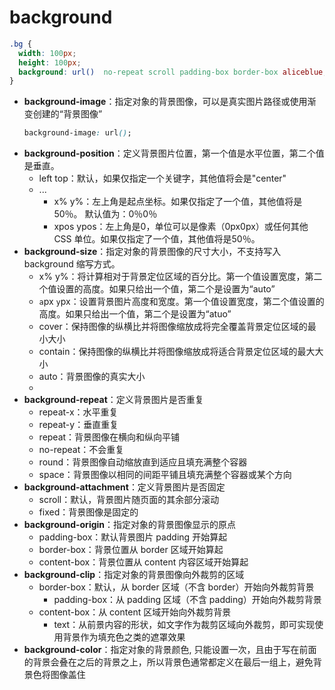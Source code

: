 # background
```css
.bg {
  width: 100px;
  height: 100px;
  background: url()  no-repeat scroll padding-box border-box aliceblue;
}
```
+ **background-image**：指定对象的背景图像，可以是真实图片路径或使用渐变创建的“背景图像” 
  ```css
  background-image: url();
  ```
+ **background-position**：定义背景图片位置，第一个值是水平位置，第二个值是垂直。
  - left top：默认，如果仅指定一个关键字，其他值将会是"center"
  - ...
	- x% y%：左上角是起点坐标。如果仅指定了一个值，其他值将是50％。 默认值为：0％0％
	- xpos ypos：左上角是0，单位可以是像素（0px0px）或任何其他 CSS 单位。如果仅指定了一个值，其他值将是50％。
+ **background-size**：指定对象的背景图像的尺寸大小，不支持写入background 缩写方式。
  - x% y%：将计算相对于背景定位区域的百分比。第一个值设置宽度，第二个值设置的高度。如果只给出一个值，第二个是设置为“auto”
  - `a`px `y`px：设置背景图片高度和宽度。第一个值设置宽度，第二个值设置的高度。如果只给出一个值，第二个是设置为“atuo”
  - cover：保持图像的纵横比并将图像缩放成将完全覆盖背景定位区域的最小大小
  - contain：保持图像的纵横比并将图像缩放成将适合背景定位区域的最大大小
  - auto：背景图像的真实大小
  - 
+ **background-repeat**：定义背景图片是否重复
	- repeat-x：水平重复
	- repeat-y：垂直重复
	- repeat：背景图像在横向和纵向平铺
	- no-repeat：不会重复
	- round：背景图像自动缩放直到适应且填充满整个容器
	- space：背景图像以相同的间距平铺且填充满整个容器或某个方向
+ **background-attachment**：定义背景图片是否固定
	- scroll：默认，背景图片随页面的其余部分滚动
  - fixed：背景图像是固定的
+ **background-origin**：指定对象的背景图像显示的原点
  - padding-box：默认背景图片 padding 开始算起
  - border-box：背景位置从 border 区域开始算起
  - content-box：背景位置从 content 内容区域开始算起
+ **background-clip**：指定对象的背景图像向外裁剪的区域
  - border-box：默认，从 border 区域（不含 border）开始向外裁剪背景
	- padding-box：从 padding 区域（不含 padding）开始向外裁剪背景
  - content-box：从 content 区域开始向外裁剪背景
	- text：从前景内容的形状，如文字作为裁剪区域向外裁剪，即可实现使用背景作为填充色之类的遮罩效果
+ **background-color**：指定对象的背景颜色, 只能设置一次，且由于写在前面的背景会叠在之后的背景之上，所以背景色通常都定义在最后一组上，避免背景色将图像盖住